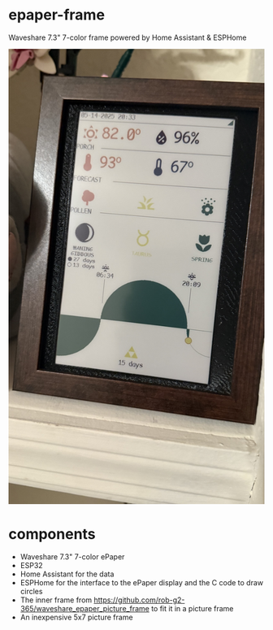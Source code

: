 # epaper-frame
Waveshare 7.3" 7-color frame powered by Home Assistant &amp; ESPHome

![](screenshot1.jpeg)

# components

* Waveshare 7.3" 7-color ePaper
* ESP32
* Home Assistant for the data
* ESPHome for the interface to the ePaper display and the C code to draw circles
* The inner frame from https://github.com/rob-g2-365/waveshare_epaper_picture_frame to fit it in a picture frame
* An inexpensive 5x7 picture frame
